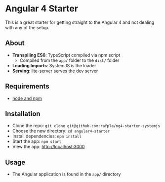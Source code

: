 # Angular 4 Starter

This is a great starter for getting straight to the Angular 4 and not dealing with any of the setup.

## About

- **Transpiling ES6**: TypeScript compiled via npm script
    + Compiled from the `app/` folder to the `dist/` folder
- **Loading Imports**: SystemJS is the loader 
- **Serving**: [lite-server](https://github.com/johnpapa/lite-server) serves the dev server

## Requirements

- [node and npm](https://nodejs.org)

## Installation

- Clone the repo: `git clone git@github.com:rafpla/ng4-starter-systemjs`
- Choose the new directory: `cd angular4-starter`
- Install dependencies: `npm install`
- Start the app: `npm start`
- View the app: <http://localhost:3000>

## Usage

- The Angular application is found in the `app/` directory
